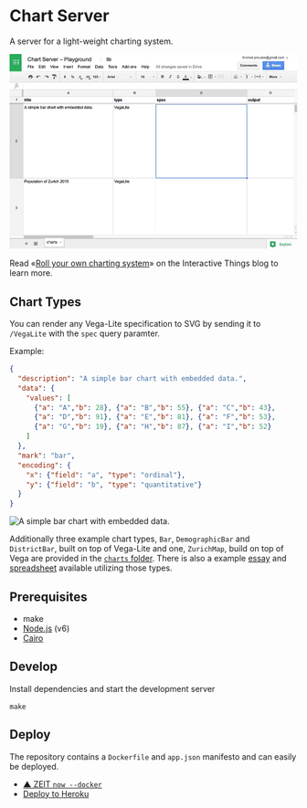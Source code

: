 # Chart Server

A server for a light-weight charting system.

[![Demo of how charts are rendered in a Google Spreadsheet](docs/playground.gif)](https://docs.google.com/spreadsheets/d/18ByaFrHDh7y0_nY-mFrk05Nx21e0UBAWe-qKfd2tAL8/edit#gid=0)

Read «[Roll your own charting system](https://blog.interactivethings.com/69f5753efc1c)» on the Interactive Things blog to learn more.

## Chart Types

You can render any Vega-Lite specification to SVG by sending it to `/VegaLite` with the `spec` query paramter.

Example:
```json
{
  "description": "A simple bar chart with embedded data.",
  "data": {
    "values": [
      {"a": "A","b": 28}, {"a": "B","b": 55}, {"a": "C","b": 43},
      {"a": "D","b": 91}, {"a": "E","b": 81}, {"a": "F","b": 53},
      {"a": "G","b": 19}, {"a": "H","b": 87}, {"a": "I","b": 52}
    ]
  },
  "mark": "bar",
  "encoding": {
    "x": {"field": "a", "type": "ordinal"},
    "y": {"field": "b", "type": "quantitative"}
  }
}
```

![A simple bar chart with embedded data.](https://chart-server.now.sh/VegaLite?spec=%7B%0A%20%20%22description%22%3A%20%22A%20simple%20bar%20chart%20with%20embedded%20data.%22%2C%0A%20%20%22data%22%3A%20%7B%0A%20%20%20%20%22values%22%3A%20%5B%0A%20%20%20%20%20%20%7B%22a%22%3A%20%22A%22%2C%22b%22%3A%2028%7D%2C%20%7B%22a%22%3A%20%22B%22%2C%22b%22%3A%2055%7D%2C%20%7B%22a%22%3A%20%22C%22%2C%22b%22%3A%2043%7D%2C%0A%20%20%20%20%20%20%7B%22a%22%3A%20%22D%22%2C%22b%22%3A%2091%7D%2C%20%7B%22a%22%3A%20%22E%22%2C%22b%22%3A%2081%7D%2C%20%7B%22a%22%3A%20%22F%22%2C%22b%22%3A%2053%7D%2C%0A%20%20%20%20%20%20%7B%22a%22%3A%20%22G%22%2C%22b%22%3A%2019%7D%2C%20%7B%22a%22%3A%20%22H%22%2C%22b%22%3A%2087%7D%2C%20%7B%22a%22%3A%20%22I%22%2C%22b%22%3A%2052%7D%0A%20%20%20%20%5D%0A%20%20%7D%2C%0A%20%20%22mark%22%3A%20%22bar%22%2C%0A%20%20%22encoding%22%3A%20%7B%0A%20%20%20%20%22x%22%3A%20%7B%22field%22%3A%20%22a%22%2C%20%22type%22%3A%20%22ordinal%22%7D%2C%0A%20%20%20%20%22y%22%3A%20%7B%22field%22%3A%20%22b%22%2C%20%22type%22%3A%20%22quantitative%22%7D%0A%20%20%7D%0A%7D)

Additionally three example chart types, `Bar`, `DemographicBar` and `DistrictBar`, built on top of Vega-Lite and one, `ZurichMap`, build on top of Vega are provided in the [`charts` folder](https://github.com/interactivethings/chart-server/tree/master/charts). There is also a example [essay](https://interactivethings.github.io/chart-server/example.html) and [spreadsheet](https://docs.google.com/spreadsheets/d/1Mt6xzEGcuO9cusTUB3q3JwhNOZbhwHK71TfpOaUWS9c/edit?usp=sharing) available utilizing those types.

## Prerequisites

- make
- [Node.js](https://nodejs.org/) (v6)
- [Cairo](https://github.com/Automattic/node-canvas#installation)

## Develop

Install dependencies and start the development server

```
make
```

## Deploy

The repository contains a `Dockerfile` and `app.json` manifesto and can easily be deployed.

- [▲ ZEIT `now --docker`](https://zeit.co/now)
- [Deploy to Heroku](https://heroku.com/deploy)
